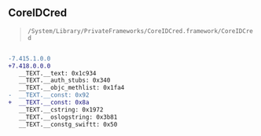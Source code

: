 ## CoreIDCred

> `/System/Library/PrivateFrameworks/CoreIDCred.framework/CoreIDCred`

```diff

-7.415.1.0.0
+7.418.0.0.0
   __TEXT.__text: 0x1c934
   __TEXT.__auth_stubs: 0x340
   __TEXT.__objc_methlist: 0x1fa4
-  __TEXT.__const: 0x92
+  __TEXT.__const: 0x8a
   __TEXT.__cstring: 0x1972
   __TEXT.__oslogstring: 0x3b81
   __TEXT.__constg_swiftt: 0x50

```
